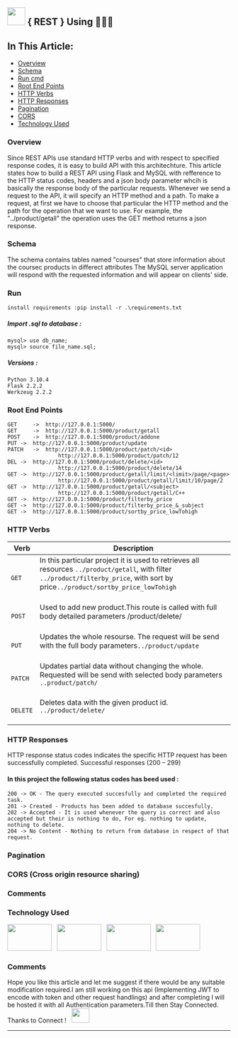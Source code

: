 ## <img src="https://user-images.githubusercontent.com/125151906/223210076-58b29154-0e90-4e37-b42f-f23387cfe83f.png" width="40px;" height="40px;"> { REST } Using 🐍🧪🐬

## In This Article:
- [Overview](https://awesomeopensource.com/project/elangosundar/awesome-README-templates)
- [Schema](https://awesomeopensource.com/project/elangosundar/awesome-README-templates)
- [Run cmd](https://awesomeopensource.com/project/elangosundar/awesome-README-templates)
- [Root End Points](https://awesomeopensource.com/project/elangosundar/awesome-README-templates)
- [HTTP Verbs](https://awesomeopensource.com/project/elangosundar/awesome-README-templates)
- [HTTP Responses ](https://awesomeopensource.com/project/elangosundar/awesome-README-templates)
- [Pagination](https://awesomeopensource.com/project/elangosundar/awesome-README-templates)
- [CORS](https://awesomeopensource.com/project/elangosundar/awesome-README-templates)
- [Technology Used](https://awesomeopensource.com/project/elangosundar/awesome-README-templates)

### Overview 

Since REST APIs use standard HTTP verbs and with respect to specified response codes, 
it is easy to build API with this architechture. This article states how to build a REST API using Flask and MySQL with refference to the HTTP status codes, 
headers and a json body parameter whcih is basically the response body of the particular requests.
Whenever we send a request to the API, it will specify an HTTP method and a path. 
To make a request, at first we have to choose that particular the HTTP method and the path for the operation that we want to use. 
For example, the "../product/getall" the operation uses the GET method returns a json response. 

### Schema
The schema contains tables named "courses" that store information about the coursec products in differect attributes
The MySQL server application will respond with the requested information and will appear on clients' side.
### Run
    install requirements :pip install -r .\requirements.txt
##### Import .sql to database :<br>  	
    
    mysql> use db_name;
 	mysql> source file_name.sql;
    
##### Versions :<br>  
    Python 3.10.4
    Flask 2.2.2
    Werkzeug 2.2.2
    
### Root End Points    
    GET 	-> 	http://127.0.0.1:5000/
    GET 	-> 	http://127.0.0.1:5000/product/getall
    POST	->	http://127.0.0.1:5000/product/addone
    PUT	->	http://127.0.0.1:5000/product/update
    PATCH	->	http://127.0.0.1:5000/product/patch/<id>
                    http://127.0.0.1:5000/product/patch/12    
    DEL	->	http://127.0.0.1:5000/product/delete/<id>
                    http://127.0.0.1:5000/product/delete/14
    GET	->	http://127.0.0.1:5000/product/getall/limit/<limit>/page/<page>
                    http://127.0.0.1:5000/product/getall/limit/10/page/2
    GET	->	http://127.0.0.1:5000/product/getall/<subject>
                    http://127.0.0.1:5000/product/getall/C++
    GET	->	http://127.0.0.1:5000/product/filterby_price 
    GET	->	http://127.0.0.1:5000/product/filterby_price_&_subject
    GET	->	http://127.0.0.1:5000/product/sortby_price_lowTohigh
   
### HTTP Verbs
<table>
<thead>
<tr>
<th>Verb</th>
<th>Description</th>
</tr></thead>
<tbody>

<tr>
<td><code>GET</code></td>
<td>In this particular project it is used to retrieves all resources <code>../product/getall</code>, with filter <code>../product/filterby_price</code>,
with sort by price<code>../product/sortby_price_lowTohigh</code> <br><br></td>
</tr>

<tr>
<td><code>POST</code></td>
<td>Used to add new product.This route is called with full body detailed parameters /product/delete/<id><br><br></td>
</tr>

<tr>
<td><code>PUT</code></td>
<td>Updates the whole resourse. The request will be send with the full body parameters<code>../product/update</code> <br><br></td>
</tr>

<tr>
<td><code>PATCH</code></td>
<td>Updates partial data without changing the whole. Requested will be send with selected body parameters <code>..product/patch/<id></code><br><br>
</tr>

<tr>
<td><code>DELETE</code></td>
<td>Deletes data with the given product id. <code>../product/delete/<id></code> <br><br></td>
</tr>

</tbody>
</table>

### HTTP Responses
HTTP response status codes indicates the specific HTTP request has been successfully completed. 
Successful responses (200 – 299) 
#### In this project the following status codes has beed used :
    200 -> OK - The query executed succesfully and completed the required task.
    201 -> Created - Products has been added to database succesfully.
    202 -> Accepted - It is used whenever the query is correct and also accepted but their is nothing to do, For eg. nothing to update, nothing to delete.
    204 -> No Content - Nothing to return from database in respect of that request.

### Pagination
### CORS (Cross origin resource sharing)
### Comments

### Technology Used
<p><img src="https://user-images.githubusercontent.com/125151906/223213095-daa36254-ec9b-41f2-a5a9-5449498b21e3.png" width="100" height="60">&nbsp;&nbsp;
<img src="https://user-images.githubusercontent.com/125151906/223213321-5ff5dfab-03de-45fd-a49c-e9fe12bd3a88.png" width="100" height="60">&nbsp;&nbsp;
<img src="https://user-images.githubusercontent.com/125151906/223213089-b112d7c1-c7ab-4631-91d7-e66dc43e5713.png" width="100" height="60">&nbsp;&nbsp;
<img src="https://user-images.githubusercontent.com/125151906/223213536-d1ed5975-4822-4014-bf13-724fefef781e.png" width="100" height="60">&nbsp;&nbsp;</p>

### Comments
Hope you like this article and let me suggest if there would be any suitable modification required.I am still working on this api (Implementing JWT to encode with token and other request handlings) and after completing I will be hosted it with all Authentication parameters.Till then Stay Connected. Thanks to Connect ! &nbsp;&nbsp;<img src="https://user-images.githubusercontent.com/125151906/223216986-3de16a0a-8e1c-4cc7-b180-386ec4b4da5c.png" width="40px;" height="32px;">



________________________________________________________________________________________________________________________________________________________



